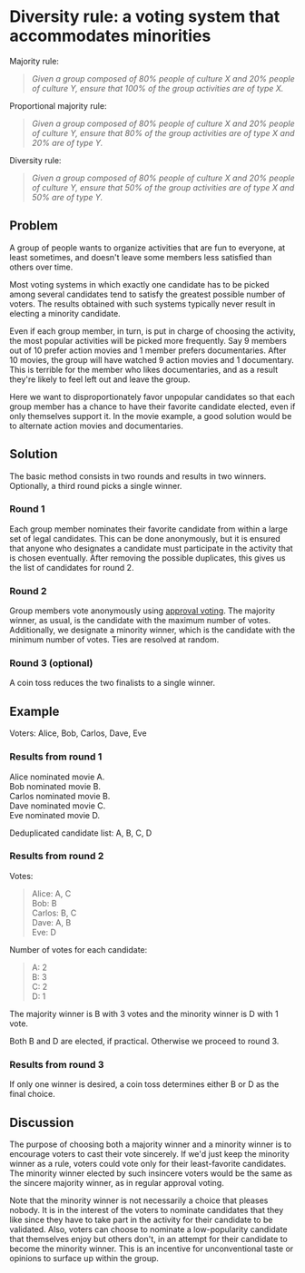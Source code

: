 Diversity rule: a voting system that accommodates minorities
============================================================

Majority rule:

> _Given a group composed of 80% people of culture X and 20%
people of culture Y, ensure that 100% of the group activities
are of type X._

Proportional majority rule:

> _Given a group composed of 80% people of culture X and 20%
people of culture Y, ensure that 80% of the group activities
are of type X and 20% are of type Y._

Diversity rule:

> _Given a group composed of 80% people of culture X and 20%
people of culture Y, ensure that 50% of the group activities
are of type X and 50% are of type Y._

Problem
-------

A group of people wants to organize activities that are fun to
everyone, at least sometimes, and doesn't leave some members
less satisfied than others over time.

Most voting systems in which exactly one candidate has to be picked
among several candidates tend to satisfy the greatest possible number
of voters. The results obtained with such systems typically never
result in electing a minority candidate.

Even if each group member, in turn, is put in charge of choosing the
activity, the most popular activities will be picked more
frequently. Say 9 members out of 10 prefer action movies and 1 member prefers
documentaries. After 10 movies, the group will have watched 9
action movies and 1 documentary. This is terrible for the member
who likes documentaries, and as a result they're likely
to feel left out and leave the group.

Here we want to disproportionately favor unpopular candidates so that
each group member has a chance to have their favorite candidate
elected, even if only themselves support it. In the movie example, a
good solution would be to alternate action movies and documentaries.

Solution
--------

The basic method consists in two rounds and results in two winners.
Optionally, a third round picks a single winner.

### Round 1

Each group member nominates their favorite candidate from within
a large set of legal candidates. This can be done anonymously, but
it is ensured that anyone who designates a candidate must participate in
the activity that is chosen eventually.
After removing the possible duplicates, this gives us the list of candidates
for round 2.

### Round 2

Group members vote anonymously using
[approval voting](https://en.wikipedia.org/wiki/Approval_voting). The
majority winner, as usual, is the candidate with the maximum number of
votes. Additionally, we designate a minority winner, which is the candidate
with the minimum number of votes. Ties are resolved at random.

### Round 3 (optional)

A coin toss reduces the two finalists to a single
winner.

Example
-------

Voters: Alice, Bob, Carlos, Dave, Eve

### Results from round 1

Alice nominated movie A.  
Bob nominated movie B.  
Carlos nominated movie B.  
Dave nominated movie C.  
Eve nominated movie D.

Deduplicated candidate list: A, B, C, D

### Results from round 2

Votes:

> Alice: A, C  
Bob: B  
Carlos: B, C  
Dave: A, B  
Eve: D

Number of votes for each candidate:

> A: 2  
B: 3  
C: 2  
D: 1

The majority winner is B with 3 votes and the minority winner is D
with 1 vote.

Both B and D are elected, if practical. Otherwise we proceed to round 3.

### Results from round 3

If only one winner is desired, a coin toss determines either B or D as
the final choice.

Discussion
----------

The purpose of choosing both a majority winner and a minority winner is
to encourage voters to cast their vote sincerely. If we'd just keep
the minority winner as a rule, voters could vote only for their
least-favorite candidates. The minority winner elected by such
insincere voters would be the same as the sincere majority winner, as
in regular approval voting.

Note that the minority winner is not necessarily a choice that pleases
nobody. It is in the interest of the voters to nominate candidates that
they like since they have to take part in the activity for their
candidate to be validated. Also, voters can choose to nominate a
low-popularity candidate that themselves enjoy but others don't, in an
attempt for their candidate to become the minority winner. This is an
incentive for unconventional taste or opinions to surface up within
the group.
